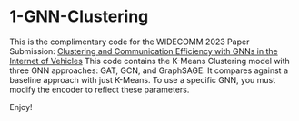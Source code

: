 # 1-GNN-Clustering

This is the complimentary code for the WIDECOMM 2023 Paper Submission: <a href="https://link.springer.com/chapter/10.1007/978-3-031-47126-1_4">Clustering and Communication Efficiency with GNNs in the Internet of Vehicles</a> This code contains the K-Means Clustering model with three GNN approaches: GAT, GCN, and GraphSAGE. It compares against a baseline approach with just K-Means. To use a specific GNN, you must modify the encoder to reflect these parameters. 




Enjoy!

